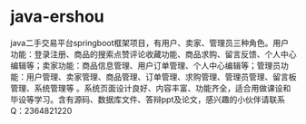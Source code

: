 # java-ershou
java二手交易平台springboot框架项目，有用户、卖家、管理员三种角色。用户功能：登录注册、商品的搜索点赞评论收藏功能、商品求购、留言反馈、个人中心编辑等；卖家功能：商品信息管理、用户订单管理、个人中心编辑等；管理员功能：用户管理、卖家管理、商品管理、订单管理、求购管理、管理员管理、留言板管理、系统管理等 。系统页面设计良好、内容丰富、功能齐全，适合用做课设和毕设等学习。含有源码、数据库文件、答辩ppt及论文，感兴趣的小伙伴请联系Q：2364821220
